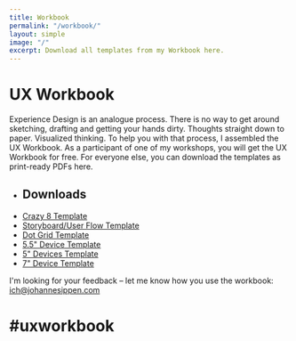 ```yaml
---
title: Workbook
permalink: "/workbook/"
layout: simple
image: "/"
excerpt: Download all templates from my Workbook here.
---
```


# UX Workbook

Experience Design is an analogue process. There is no way to get around sketching, drafting and getting your hands dirty. Thoughts straight down to paper. Visualized thinking. To help you with that process, I assembled the UX Workbook. As a participant of one of my workshops, you will get the UX Workbook for free. For everyone else, you can download the templates as print-ready PDFs here.

- ## Downloads
- [Crazy 8 Template](/workbook/workbook_crazy8_template.pdf)
- [Storyboard/User Flow Template](/workbook/workbook_storyboard_template.pdf)
- [Dot Grid Template](/workbook/workbook_dotgrid_template.pdf)
- [5.5" Device Template](/workbook/workbook_55inch_template.pdf)
- [5" Devices Template](/workbook/workbook_5inch_template.pdf)
- [7" Device Template](/workbook/workbook_7inch_template.pdf)

I'm looking for your feedback – let me know how you use the workbook: [ich@johannesippen.com](mailto:ich@johannesippen.com)

# #uxworkbook

<style>
  .Workbook ul,
  .Workbook li {
    list-style: none;
    padding: 0;
  }
  .Workbook ul {}
  .Workbook li a {
    display: block;
    border-top: 1px solid #ccc;
    padding: 0em 0 1em;
  }
  .Workbook .inner {
    padding-bottom: 5em;
  }
</style>